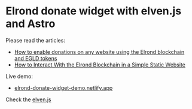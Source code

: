 # Elrond donate widget with elven.js and Astro

Please read the articles:
- [How to enable donations on any website using the Elrond blockchain and EGLD tokens](https://dev.to/juliancwirko/how-to-enable-donations-on-any-website-using-the-elrond-blockchain-and-egld-tokens-3fkf)
- [How to Interact With the Elrond Blockchain in a Simple Static Website](https://hackernoon.com/how-to-interact-with-the-elrond-blockchain-in-a-simple-static-website)

Live demo:
- [elrond-donate-widget-demo.netlify.app](https://elrond-donate-widget-demo.netlify.app/)

Check the [elven.js](https://github.com/juliancwirko/elven.js)
